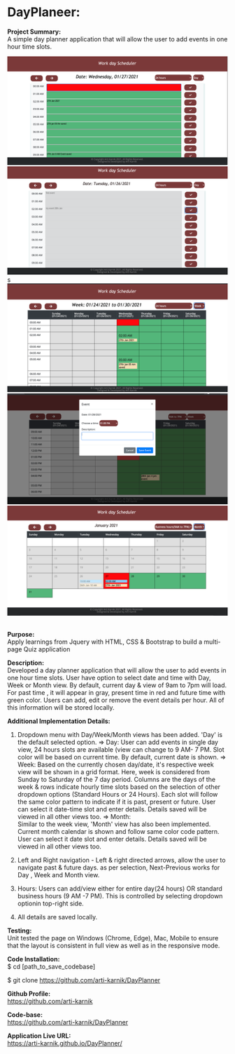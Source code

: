 # DayPlaneer:


<strong> Project Summary: </strong> <br>
A simple day planner application that will allow the user to add events in one hour time slots.

<div align="left">
      <img src="./assets/images/SS1.png">
       <img src="./assets/images/SS2.png">
       s<img src="./assets/images/SS3.png">
  <br>
      <img src="./assets/images/SS4.png">
  <br>
      <img src="./assets/images/SS5.png">
</div>
<br>

<strong> Purpose: </strong> <br>
Apply learnings from Jquery with HTML, CSS & Bootstrap to build a multi-page Quiz application  <br>

<strong> Description: </strong> <br>
Developed a day planner application that will allow the user to add events in one hour time slots. User have option to select date and time with  Day, Week or Month view. By default, current day & view of 9am to 7pm will load. For past time , it will appear in gray, present time in red and future time with green color. 
Users can add, edit or remove the event details per hour. All of this information will be stored locally.

<strong>  Additional Implementation Details: </strong> 
1. Dropdown menu with Day/Week/Month views has been added. 'Day' is the default selected option.
=>  Day: User can add events in single day view, 24 hours slots are available (view can change to 9 AM- 7 PM. Slot color will be based on current time. By default, current date is shown.
=>  Week:  Based on the currently chosen day/date, it's respective week view will be shown in a grid format. Here, week is
considered from Sunday to Saturday of the 7 day period. Columns are the days of the week & rows indicate hourly time slots based on the selection of  other dropdown options (Standard Hours or 24 Hours). 
Each slot will follow the same color pattern to indicate if it is past, present or future. User can select it date-time slot and enter details. Details saved will be viewed in all other views too.
=>  Month:  
 Similar to the week view, 'Month' view has also been implemented. Current month calendar is shown and follow same color code pattern. User can select it date slot and enter details. Details saved will be viewed in all other views too.
     
2.  Left and Right navigation - Left & right directed arrows, allow the user to navigate past & future days. as per selection, Next-Previous works for Day , Week and Month view.

3. Hours:  Users can add/view either for entire day(24 hours) OR standard business hours (9 AM -7 PM). This is controlled by selecting dropdown optionin top-right side.

4. All details are saved locally.

<strong>Testing: </strong> <br>
Unit tested the page on Windows (Chrome, Edge), Mac, Mobile to ensure that the layout is consistent in full view as well as in the responsive mode.

<strong> Code Installation: </strong> <br>
$ cd [path_to_save_codebase] <br>

$ git clone https://github.com/arti-karnik/DayPlanner <br>

<strong> Github Profile: </strong> <br>
https://github.com/arti-karnik

<strong> Code-base: </strong> <br>
https://github.com/arti-karnik/DayPlanner

<strong> Application Live URL: </strong> <br>
https://arti-karnik.github.io/DayPlanner/



